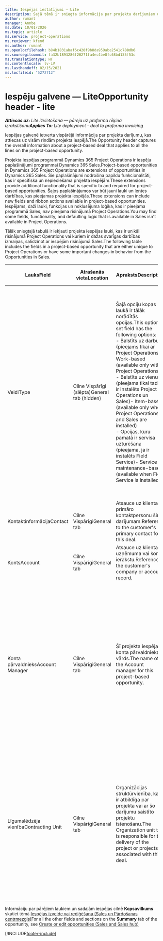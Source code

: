 ```yaml
---
title: Iespējas iestatījumi — Lite
description: Šajā tēmā ir sniegta informācija par projektu darījumiem un projekta iespēju rindām.
author: rumant
manager: Annbe
ms.date: 10/01/2020
ms.topic: article
ms.service: project-operations
ms.reviewer: kfend
ms.author: rumant
ms.openlocfilehash: b84b1831abaf6c428f9b8da959abe2541c788db6
ms.sourcegitcommit: fa32b1893286f20271fa4ec4be8fc68bd135f53c
ms.translationtype: HT
ms.contentlocale: lv-LV
ms.lasthandoff: 02/15/2021
ms.locfileid: "5272712"
---
```

# <a name="opportunity-header---lite"></a><span data-ttu-id="091a9-103">Iespēju galvene — Lite</span><span class="sxs-lookup"><span data-stu-id="091a9-103">Opportunity header - lite</span></span>

<span data-ttu-id="091a9-104">_**Attiecas uz:** Lite izvietošana — pāreja uz proforma rēķina izrakstīšanu_</span><span class="sxs-lookup"><span data-stu-id="091a9-104">_**Applies To:** Lite deployment - deal to proforma invoicing_</span></span>

<span data-ttu-id="091a9-105">Iespējas galvenē ietverta vispārējā informācija par projekta darījumu, kas attiecas uz visām rindām projekta iespējā.</span><span class="sxs-lookup"><span data-stu-id="091a9-105">The Opportunity header captures the overall information about a project-based deal that applies to all the lines on the project-based opportunity.</span></span>

<span data-ttu-id="091a9-106">Projekta iespējas programmā Dynamics 365 Project Operations ir iespēju paplašinājumi programmai Dynamics 365 Sales.</span><span class="sxs-lookup"><span data-stu-id="091a9-106">Project-based opportunities in Dynamics 365 Project Operations are extensions of opportunities in Dynamics 365 Sales.</span></span> <span data-ttu-id="091a9-107">Šie paplašinājumi nodrošina papildu funkcionalitāti, kas ir specifiska un nepieciešama projekta iespējām.</span><span class="sxs-lookup"><span data-stu-id="091a9-107">These extensions provide additional functionality that is specific to and required for project-based opportunities.</span></span> <span data-ttu-id="091a9-108">Šajos paplašinājumos var būt jauni lauki un lentes darbības, kas pieejamas projekta iespējās.</span><span class="sxs-lookup"><span data-stu-id="091a9-108">These extensions can include new fields and ribbon actions available in project-based opportunities.</span></span> <span data-ttu-id="091a9-109">Iespējams, daži lauki, funkcijas un noklusējuma loģika, kas ir pieejama programmā Sales, nav pieejama risinājumā Project Operations.</span><span class="sxs-lookup"><span data-stu-id="091a9-109">You may find some fields, functionality, and defaulting logic that is available in Sales isn't available in Project Operations.</span></span>

<span data-ttu-id="091a9-110">Tālāk sniegtajā tabulā ir iekļauti projekta iespējas lauki, kas ir unikāli risinājumā Project Operations vai kuriem ir dažas svarīgas darbības izmaiņas, salīdzinot ar iespējām risinājumā Sales.</span><span class="sxs-lookup"><span data-stu-id="091a9-110">The following table includes the fields in a project-based opportunity that are either unique to Project Operations or have some important changes in behavior from the Opportunities in Sales.</span></span>

| <span data-ttu-id="091a9-111">**Lauks**</span><span class="sxs-lookup"><span data-stu-id="091a9-111">**Field**</span></span> | <span data-ttu-id="091a9-112">**Atrašanās vieta**</span><span class="sxs-lookup"><span data-stu-id="091a9-112">**Location**</span></span> | <span data-ttu-id="091a9-113">**Apraksts**</span><span class="sxs-lookup"><span data-stu-id="091a9-113">**Description**</span></span> | <span data-ttu-id="091a9-114">**Lejupstraumes ietekme**</span><span class="sxs-lookup"><span data-stu-id="091a9-114">**Downstream impact**</span></span> |
| --- | --- | --- | --- |
| <span data-ttu-id="091a9-115">Veidi</span><span class="sxs-lookup"><span data-stu-id="091a9-115">Type</span></span> | <span data-ttu-id="091a9-116">Cilne Vispārīgi (slēpta)</span><span class="sxs-lookup"><span data-stu-id="091a9-116">General tab (hidden)</span></span> | <span data-ttu-id="091a9-117">Šajā opciju kopas laukā ir tālāk norādītās opcijas.</span><span class="sxs-lookup"><span data-stu-id="091a9-117">This option set field has the following options:</span></span></br><span data-ttu-id="091a9-118">- Balstīts uz darbu (pieejams tikai ar Project Operations)</span><span class="sxs-lookup"><span data-stu-id="091a9-118">- Work-based (available only with Project Operations)</span></span></br><span data-ttu-id="091a9-119">- Balstīts uz vienumu (pieejams tikai tad, ja ir instalēts Project Operations un Sales)</span><span class="sxs-lookup"><span data-stu-id="091a9-119">- Item-based (available only when Project Operations and Sales are installed)</span></span></br><span data-ttu-id="091a9-120">- Opcijas, kuru pamatā ir servisa uzturēšana (pieejama, ja ir instalēts Field Service)</span><span class="sxs-lookup"><span data-stu-id="091a9-120">- Service maintenance-based (available when Field Service is installed)</span></span> | <span data-ttu-id="091a9-121">Ja izmantojat Project Operations, šī lauka vērtība automātiski tiek uzstādīta uz **Balstīts uz darbu**, kas klasificē iespēju kā balstītu uz projektu.</span><span class="sxs-lookup"><span data-stu-id="091a9-121">When you use Project Operations, this field value is automatically set to **Work-based** which classifies the Opportunity as project-based.</span></span> <span data-ttu-id="091a9-122">Iespējai jābūt balstītai uz projektu, lai iespējotu visus projektam specifiskos paplašinājumus un funkcionalitāti šī darījuma lejupstraumes pārdošanas procesā.</span><span class="sxs-lookup"><span data-stu-id="091a9-122">An Opportunity should be project-based to enable all project-specific extensions and functionality in the downstream sales process for this deal.</span></span> |
| <span data-ttu-id="091a9-123">Kontaktinformācija</span><span class="sxs-lookup"><span data-stu-id="091a9-123">Contact</span></span> | <span data-ttu-id="091a9-124">Cilne Vispārīgi</span><span class="sxs-lookup"><span data-stu-id="091a9-124">General tab</span></span> | <span data-ttu-id="091a9-125">Atsauce uz klienta primāro kontaktpersonu šim darījumam.</span><span class="sxs-lookup"><span data-stu-id="091a9-125">Reference to the customer's primary contact for this deal.</span></span> | |
| <span data-ttu-id="091a9-126">Konts</span><span class="sxs-lookup"><span data-stu-id="091a9-126">Account</span></span> | <span data-ttu-id="091a9-127">Cilne Vispārīgi</span><span class="sxs-lookup"><span data-stu-id="091a9-127">General tab</span></span> | <span data-ttu-id="091a9-128">Atsauce uz klienta uzņēmuma vai konta ierakstu.</span><span class="sxs-lookup"><span data-stu-id="091a9-128">Reference to the customer's company or account record.</span></span> | |
| <span data-ttu-id="091a9-129">Konta pārvaldnieks</span><span class="sxs-lookup"><span data-stu-id="091a9-129">Account Manager</span></span> | <span data-ttu-id="091a9-130">Cilne Vispārīgi</span><span class="sxs-lookup"><span data-stu-id="091a9-130">General tab</span></span> | <span data-ttu-id="091a9-131">Šī projekta iespējas konta pārvaldnieka vārds.</span><span class="sxs-lookup"><span data-stu-id="091a9-131">The name of the Account manager for this project-based opportunity.</span></span> | <span data-ttu-id="091a9-132">Konta pārvaldnieks ir atbildīgs par attiecību ar klientu pārvaldīšanu līdz projekta pabeigšanai.</span><span class="sxs-lookup"><span data-stu-id="091a9-132">The Account manager is responsible for managing the relationship with the customer through the completion of this project.</span></span> <span data-ttu-id="091a9-133">Pamatojoties uz rezervējamā resursa ierakstu, kas saistīts ar konta pārvaldnieku, līgumslēdzēja vienība ir noklusējuma vērtība.</span><span class="sxs-lookup"><span data-stu-id="091a9-133">Based on the bookable resource record tied to the Account manager, the contracting unit is defaulted.</span></span> |
| <span data-ttu-id="091a9-134">Līgumslēdzēja vienība</span><span class="sxs-lookup"><span data-stu-id="091a9-134">Contracting Unit</span></span> | <span data-ttu-id="091a9-135">Cilne Vispārīgi</span><span class="sxs-lookup"><span data-stu-id="091a9-135">General tab</span></span> | <span data-ttu-id="091a9-136">Organizācijas struktūrvienība, kas ir atbildīga par projekta vai ar šo darījumu saistīto projektu īstenošanu.</span><span class="sxs-lookup"><span data-stu-id="091a9-136">The Organization unit that is responsible for the delivery of the project or projects associated with this deal.</span></span> | <span data-ttu-id="091a9-137">Līgumslēdzēja vienība ir uzņēmuma nodaļa, kas pabeidz projektu(-us) pēc darījuma slēgšanas.</span><span class="sxs-lookup"><span data-stu-id="091a9-137">The contracting unit is the division of the company that will complete the project(s) after the deal is closed.</span></span> <span data-ttu-id="091a9-138">Katrai līgumslēdzējai vienībai ir valūta, un šo valūtu lieto, lai ziņotu projekta laikā radušās prognozētās un faktiskās izmaksas.</span><span class="sxs-lookup"><span data-stu-id="091a9-138">Every contracting unit has a currency, and this currency is used to report estimated and actual costs incurred during the project.</span></span> |

<span data-ttu-id="091a9-139">Informāciju par pārējiem laukiem un sadaļām iespējas cilnē **Kopsavilkums** skatiet tēmā [Iespējas izveide vai rediģēšana (Sales un Pārdošanas centrmezgls)](https://docs.microsoft.com/dynamics365/sales-enterprise/create-edit-opportunity-sales)</span><span class="sxs-lookup"><span data-stu-id="091a9-139">For all the other fields and sections on the **Summary** tab of the opportunity, see [Create or edit opportunities (Sales and Sales hub)](https://docs.microsoft.com/dynamics365/sales-enterprise/create-edit-opportunity-sales)</span></span>


[!INCLUDE[footer-include](../../includes/footer-banner.md)]